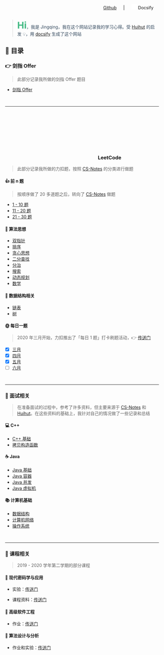 <div align="center">
<svg class="icon" aria-hidden="true"><use xlink:href="#icon-githubblack"></use></svg> <a href="https://github.com/JingqingLin/Blog" target="_blank">Github</a>
&emsp; | &emsp;
<embed class="icon" src="_media/docsify.svg" type="image/svg+xml" style="width: 1.3em;height: 1.3em;" /> Docsify
</div> 
<br>

> <span style="font-weight: 400;color: #34495e"><b style="font-size: 30px;color: #42b983;">Hi</b>，我是 Jingqing，我在这个网站记录我的学习心得。受 [Huihut](https://interview.huihut.com) 的启发 💡，用 [docsify](https://docsify.js.org/#/) 生成了这个网站</span>

## 📃 目录

### 👉 **剑指 Offer**

> 此部分记录我所做的剑指 Offer 题目

- [剑指 Offer](lcof/lcof.md)

<br>

---

### <svg class="icon" aria-hidden="true"><use xlink:href="#icon-LeetCode"></use></svg> **LeetCode**


> 此部分记录我所做的力扣题，按照 [CS-Notes](https://cyc2018.github.io/CS-Notes/#/notes/Leetcode%20%E9%A2%98%E8%A7%A3%20-%20%E7%9B%AE%E5%BD%951) 的分类进行做题

#### 👍 前 n 题

> 按顺序做了 20 多道题之后，转向了 [CS-Notes](https://cyc2018.github.io/CS-Notes/#/notes/Leetcode%20%E9%A2%98%E8%A7%A3%20-%20%E7%9B%AE%E5%BD%951) 做题

- [1 - 10 题](leetcode/1-10.md)
- [11 - 20 题](leetcode/11-20.md)
- [21 - 30 题](leetcode/21-30.md)

#### 🔐 算法思想

- [双指针](leetcode/双指针.md)
- [排序](leetcode/排序.md)
- [贪心思想](leetcode/贪心思想.md)
- [二分查找](leetcode/二分查找.md)
- [分治](leetcode/分治.md)
- [搜索](leetcode/搜索.md)
- [动态规划](leetcode/动态规划.md)
- [数学](leetcode/数学.md)

#### 🔢 数据结构相关

- [链表](leetcode/链表.md)
- [树](leetcode/树.md)

#### 🌞 每日一题

> 2020 年三月开始，力扣推出了「每日 1 题」打卡刷题活动，👉 [传送门](https://datayi.cn/w/noqw6arR)

- [x] [三月](leetcode/march-2020.md)
- [x] [四月](leetcode/april-2020.md)
- [x] [五月](leetcode/may-2020.md)
- [ ] [六月](leetcode/june-2020.md)

<br>

---

### 📝 **面试相关**

> 在准备面试的过程中，参考了许多资料，但主要来源于 [CS-Notes](https://cyc2018.github.io/CS-Notes/#/) 和 [Huihut](https://interview.huihut.com)。在这些资料的基础上，我针对自己的情况做了一些记录和总结

#### 💻 C++

- [C++ 基础](interview/cpp.md)
- [拷贝构造函数](interview/cpp-copy-constructor.md)

#### ☕ Java

- [Java 基础](interview/java.md)
- [Java 容器](interview/java-container.md)
- [Java 并发](interview/java-concurrency.md)
- [Java 虚拟机](interview/java-jvm.md)


#### 📚 计算机基础

- [数据结构](interview/data-structure.md)
- [计算机网络](interview/computer-network.md)
- [操作系统](interview/os.md)

<br>

---

### 💯 **课程相关**

> 2019 - 2020 学年第二学期的部分课程

#### 🔑 现代密码学与应用

- 实验：[传送门](course/cryptography/)

- 课程资料：[传送门](https://github.com/JingqingLin/Cryptography)

#### 👷 高级软件工程

- 作业：[传送门](course/software-engineering/)

#### 🔐 算法设计与分析

- 作业和实验：[传送门](course/introduction-to-algorithms/)